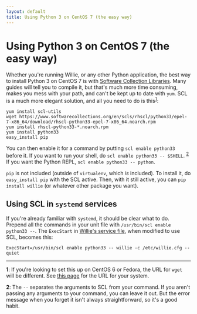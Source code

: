 ```yaml
---
layout: default
title: Using Python 3 on CentOS 7 (the easy way)
---
```


# Using Python 3 on CentOS 7 (the easy way)

Whether you're running Willie, or any other Python application, the best way to
install Python 3 on CentOS 7 is with [Software Collection Libraries][scl]. Many
guides will tell you to compile it, but that's much more time consuming, makes
you mess with your path, and can't be kept up to date with `yum`. SCL is a
much more elegant solution, and all you need to do is this<sup>[1](#fnote-1)</sup>:

    yum install scl-utils
    wget https://www.softwarecollections.org/en/scls/rhscl/python33/epel-7-x86_64/download/rhscl-python33-epel-7-x86_64.noarch.rpm
    yum install rhscl-python33-*.noarch.rpm
    yum install python33
    easy_install pip

You can then enable it for a command by putting `scl enable python33` before
it. If you want to run your shell, do `scl enable python33 -- $SHELL`.
<sup>[2](#fnote-2)</sup> If you want the Python REPL,
`scl enable python33 -- python`.

`pip` is not included (outside of `virtualenv`, which *is* included). To
install it, do `easy_install pip` with the SCL active. Then, with it still
active, you can `pip install willie` (or whatever other package you want).

## Using SCL in `systemd` services

If you're already familiar with `systemd`, it should be clear what to do.
Prepend all the commands in your unit file with
`/usr/bin/scl enable python33 --`. The `ExecStart` in
[Willie's service file][service-example], when modified to use SCL, becomes
this:

    ExecStart=/usr/bin/scl enable python33 -- willie -c /etc/willie.cfg --quiet

---

<a id="fnote-1" />**1**: If you're looking to set this up on CentOS 6 or
Fedora, the URL for `wget` will be different. See [this page][python33-scl] for
the URL for your system.

<a id="fnote-2" />**2**: The `--` separates the arguments to SCL from your
command. If you aren't passing any arguments to your command, you can leave it
out. But the error message when you forget it isn't always straightforward, so
it's a good habit.

[scl]: https://www.softwarecollections.org/en/
[python33-scl]: https://www.softwarecollections.org/en/scls/rhscl/python33/
[service-example]: https://github.com/embolalia/willie/blob/master/contrib/willie.service#L10
